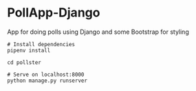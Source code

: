 # PollApp-Django
App for doing polls using Django and some Bootstrap for styling

```
# Install dependencies
pipenv install

cd pollster

# Serve on localhost:8000
python manage.py runserver
```
